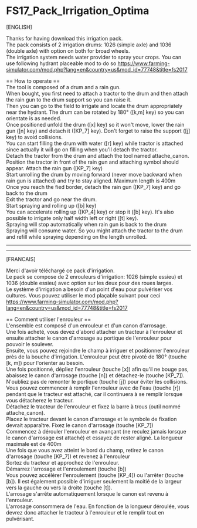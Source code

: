 # FS17_Pack_Irrigation_Optima  

[ENGLISH]  

Thanks for having download this irrigation pack.  
The pack consists of 2 irrigation drums: 1026 (simple axle) and 1036 (double axle) with option on both for broad wheels.  
The irrigation system needs water provider to spray your crops. You can use following hydrant placeable mod to do so https://www.farming-simulator.com/mod.php?lang=en&country=us&mod_id=77748&title=fs2017  

== How to operate ==  
The tool is composed of a drum and a rain gun.  
When bought, you first need to attach a tractor to the drum and then attach the rain gun to the drum support so you can raise it.  
Then you can go to the field to irrigate and locate the drum appropriately near the hydrant. The drum can be rotated by 180° ([k,m] key) so you can orientate is as needed.  
Once positioned unfold the drum ([x] key) so it won't move, lower the rain gun ([n] key) and detach it ([KP_7] key). Don't forget to raise the support ([j] key) to avoid collisions.  
You can start filling the drum with water ([r] key) while tractor is attached since actually it will go on filling when you'll detach the tractor.  
Detach the tractor from the drum and attach the tool named attache_canon.  
Position the tractor in front of the rain gun and attaching symbol should appear. Attach the rain gun ([KP_7] key)  
Start unrolling the drum by moving forward (never move backward when rain gun is attached) and try to stay aligned. Maximum length is 400m  
Once you reach the fied border, detach the rain gun ([KP_7] key) and go back to the drum  
Exit the tractor and go near the drum.  
Start spraying and rolling up ([b] key)  
You can accelerate rolling up ([KP_4] key) or stop it ([b] key). It's also possible to irrigate only half width left or right ([t] key).  
Spraying will stop automatically when rain gun is back to the drum  
Spraying will consume water. So you might attach the tractor to the drum and refill while spraying depending on the length unrolled.  
________________________________________________________________________________________________________________________________________________________________________________________________________________________________________________
________________________________________________________________________________________________________________________________________________________________________________________________________________________________________________

[FRANCAIS]

Merci d'avoir téléchargé ce pack d'irrigation.  
Le pack se compose de 2 enrouleurs d'irrigation: 1026 (simple essieu) et 1036 (double essieu) avec option sur les deux pour des roues larges.  
Le système d'irrigation a besoin d'un point d'eau pour pulvériser vos cultures. Vous pouvez utiliser le mod plaçable suivant pour ceci https://www.farming-simulator.com/mod.php?lang=en&country=us&mod_id=77748&title=fs2017  

== Comment utiliser l'enrouleur ==  
L'ensemble est composé d'un enrouleur et d'un canon d'arrosage.  
Une fois acheté, vous devez d'abord attacher un tracteur à l'enrouleur et ensuite attacher le canon d'arrosage au portique de l'enrouleur pour pouvoir le soulever.  
Ensuite, vous pouvez rejoindre le champ à irriguer et positionner l'enrouleur près de la bouche d'irrigation. L'enrouleur peut être pivoté de 180° (touche [k, m]) pour l'orienter au besoin.  
Une fois positionné, dépliez l'enrouleur (touche [x]) afin qu'il ne bouge pas, abaissez le canon d'arrosage (touche [n]) et détachez-le (touche [KP_7]). N'oubliez pas de remonter le portique (touche [j]) pour éviter les collisions.  
Vous pouvez commencer à remplir l'enrouleur avec de l'eau (touche [r]) pendant que le tracteur est attaché, car il continuera à se remplir lorsque vous détacherez le tracteur.  
Détachez le tracteur de l'enrouleur et fixez la barre à trous (outil nommé attache_canon).  
Placez le tracteur devant le canon d'arrosage et le symbole de fixation devrait apparaître. Fixez le canon d'arrosage (touche [KP_7])  
Commencez à dérouler l'enrouleur en avançant (ne reculez jamais lorsque le canon d'arrosage est attaché) et essayez de rester aligné. La longueur maximale est de 400m  
Une fois que vous avez atteint le bord du champ, retirez le canon d'arrosage (touche [KP_7]) et revenez à l'enrouleur  
Sortez du tracteur et approchez de l'enrouleur.  
Démarrez l'arrosage et l'enroulement (touche [b])  
Vous pouvez accélérer l'enroulement (touche [KP_4]) ou l'arrêter (touche [b]). Il est également possible d'irriguer seulement la moitié de la largeur vers la gauche ou vers la droite (touche [t]).  
L'arrosage s'arrête automatiquement lorsque le canon est revenu à l'enrouleur.  
L'arrosage consommera de l'eau. En fonction de la longueur déroulée, vous devrez donc attacher le tracteur à l'enrouleur et le remplir tout en pulvérisant.  

